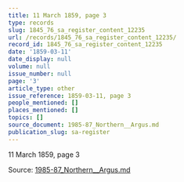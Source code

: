 ```yaml
---
title: 11 March 1859, page 3
type: records
slug: 1845_76_sa_register_content_12235
url: /records/1845_76_sa_register_content_12235/
record_id: 1845_76_sa_register_content_12235
date: '1859-03-11'
date_display: null
volume: null
issue_number: null
page: '3'
article_type: other
issue_reference: 1859-03-11, page 3
people_mentioned: []
places_mentioned: []
topics: []
source_document: 1985-87_Northern__Argus.md
publication_slug: sa-register
---
```


11 March 1859, page 3

Source: [1985-87_Northern__Argus.md](/downloads/markdown/1985-87_Northern__Argus.md)

